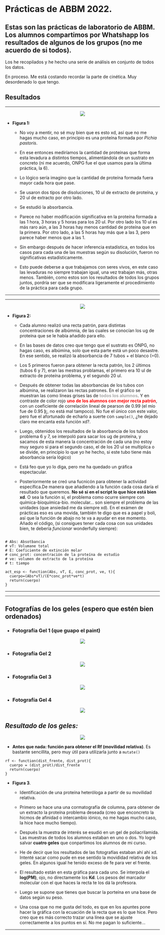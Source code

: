 # Prácticas de ABBM 2022.

## Estas son las prácticas de laboratorio de ABBM. Los alumnos compartimos por Whatshapp los resultados de algunos de los grupos (no me acuerdo de si todos).

Los he recopilados y he hecho una serie de análisis en conjunto de todos los datos.

En proceso. Me está costando recordar la parte de cinética. Muy desordenado lo que tengo.

## Resultados

---

<p align="center">
    <img src="https://github.com/Juankkar/cuarto_carrera/blob/main/ABBM/graficas/graficax.png">
</p>

* **Figura 1:**
    * No voy a mentir, no sé muy bien que es esto xd, así que no me hagas mucho caso, en principio es una proteína formada por *Pichia pastoris*. 

    * En ese entonces mediríamos la cantidad de proteínas que forma esta levadura a distintos tiempos, alimentándola de un sustrato en concreto (ni me acuerdo, ONPG fue el que usamos para la última práctica, la 6).

    * Lo lógico sería imagino que la cantidad de proteína formada fuera mayor cada hora que pase.

    * Se usaron dos tipos de disoluciones, 10 ul de extracto de proteína, y 20 ul de extracto por otro lado.

    * Se estudió la absorbancia.

    * Parece no haber modificación significativa en la proteína formada a las 1 hora, 3 horas y 5 horas para los 20 ul. Por otro lado los 10 ul es más raro aún, a las 3 horas hay menos cantidad de proteína que en la primera. Por otro lado, a las 5 horas hay más que a las 3, pero parece haber menos que a las 1.

    * Sin embargo después de hacer inferencia estadística, en todos los casos para cada una de las muestras según su disolución, fueron no significativas estadísticamente.

    * Esto puede deberse a que trabajamos con seres vivos, en este caso las levaduras no siempre trabajan igual, una vez trabajan más, otras menos. También, como estos son los resultados de todos los grupos juntos, pordría ser que se modificara ligeramente el procedimiento de la práctica para cada grupo.    

---

---

<p align="center">
    <img src="https://github.com/Juankkar/cuarto_carrera/blob/main/ABBM/graficas/interpolacion.png">
</p>

* **Figura 2:** 

    * Cada alumno realizó una recta patrón, para distintas concentraciones de albúmnia, de las cuales se conocían los ug de proteína que se le había añadido para ello. 

    * En las bases de datos creo que tengo que el sustrato es ONPG, no hagas caso, es albúmina, solo que esta parte está un poco desastre. En ese sentido, se realizó la absorbancia de 7 tubos + el blanco (=0). 

    * Los 5 primeros fueron para obtener la recta patrón, los 2 últimos (tubos 6 y 7), eran las mestras problamas, el primero era 10 ul de extracto de proteína problema, y el segundo 20 ul.

    * Después de obtener todas las absorbancias de los tubos con albúmina, se realizaron las rectas patrones. En el gráfico se muestran las como líneas grises las de <span style = 'color: darkgray'>**todos los alumnos**</span>. Y en contraste de color rojo <span style= 'color: red'>**uno de los alumnos con mejor recta patrón**</span>, con un coeficiente de correlación lineal de pearson de 0.99 (el mío fue de 0.95 **);**, no está mal tampoco). No fue el único con este valor, pero fue el afortunado de echarlo a suerte con ```sample()```, ¿he dejado claro me encanta esta función xd?.

    *  Luego, obtenidos los resultados de la absorbancia de los tubos problema 6 y 7, se interpoló para sacar los ug de proteína, y sacamos de esta manera la concentración de cada una (no estoy muy seguro si para el segundo caso, el de los 20 ul se multiplica o se divide, en principio lo que yo he hecho, si este tubo tiene más absorbancia sería lógico)

    * Está feo que yo lo diga, pero me ha quedado un gráfica espectacular.

    * Posteriormente se creó una fucnicón para obtener la actividad específica.De manera que añadiendo a la función cada cosa daría el resultado que queremos. **No sé si en el script lo que hice está bien xd**. O sea la función sí, el problema como ocurre siempre con química-bioquímica-bio. molecular... son siempre el problema de las unidades (que ansiedad me da siempre xd). En el exámen de prácticas eso es una movida, también te digo que es a papel y boli, así que la función de abajo no te va a ayudar en ese momento. Añado el código, (si consigues tener cada cosa con sus unidades bien, te debería *funcionar* wonderfully siempre):

```

# Abs: Absotbancia
# vT: Volumane total
# E: Coeficiente de extinción molar
# conc_prot: concentración de la proteína de estudio
# ve: volumen de extracto de la proteína
# t: tiempo

act_esp <- function(Abs, vT, E, conc_prot, ve, t){
  cuerpo=(Abs*vT)/(E*conc_prot*ve*t)
  return(cuerpo)
}
```

---


---

## **Fotografías de los geles (espero que estén bien ordenados)**

* ### **Fotografía Gel 1 (que guapo el paint)**

<p align="center">
    <img src="https://github.com/Juankkar/cuarto_carrera/blob/main/ABBM/geles/Gel1.jpeg">
</p>


* ### **Fotografía Gel 2**

<p align="center">
    <img src="https://github.com/Juankkar/cuarto_carrera/blob/main/ABBM/geles/Gel2.jpeg">
</p>

* ### **Fotografía Gel 3**

<p align="center">
    <img src="https://github.com/Juankkar/cuarto_carrera/blob/main/ABBM/geles/Gel3.jpeg">
</p>

* ### **Fotografía Gel 4**

<p align="center">
    <img src="https://github.com/Juankkar/cuarto_carrera/blob/main/ABBM/geles/Gel4.jpeg">
</p>

## ***Resultado de los geles:***

<p align="center">
    <img src="https://github.com/Juankkar/cuarto_carrera/blob/main/ABBM/graficas/rf.png">
</p>

* **Antes que nada: función para obtener el Rf (movilidad relativa)**. Es bastante sencillita, pero muy útil para utilizarla junto a ```mutate()```

```
rf <- function(dist_frente, dist_prot){
  cuerpo = (dist_prot)/dist_frente
  return(cuerpo)
}
```

* **Figura 3**.
 
    * Identificación de una proteína heteróloga a partir de su movilidad relativa.

    * Primero se hace una una cormatografía de columna, para obtener de un extracto la proteína problema deseada (creo que enconcreto la hicmos de afinidad o intercambio iónico, no me hagas mucho caso, la hice hace mucho tiempo).
    
    * Después la muestra de interés se esudió en un gel de poliacrilamida. Las muestras de todos los alumnos estaban en uno o dos. Yo logré salvar **cuatro geles** que conpartimos los alumnos de mi curso. 
    
    * He de decir que los resultados de las fotografías estaban ahí ahí xd. Intenté sacar como pude en ese sentido la movididad relativa de los geles. En algunos igual he tenido exceso de fe para ver el frente. 

    * El resultado están en esta gráfica para cada uno. Se interpola el **log(PM)**, ojo, no directamente los **Kd**. Los pesos del marcador molecular con el que haces la recta te los dá la profesora.

    * Luego se supone que tienes que buscar la porteína en una base de datos según su peso. 

    * Una cosa que no me gusta del todo, es que en los apuntes pone hacer la gráfica con la ecuación de la recta que es lo que hice. Pero creo que es más correcto trazar una línea que se ajuste correctamente a los puntos en sí. No me pagan lo suficiente...

---